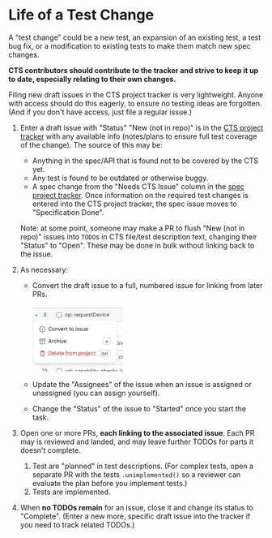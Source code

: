 # Life of a Test Change

A "test change" could be a new test, an expansion of an existing test, a test bug fix, or a
modification to existing tests to make them match new spec changes.

**CTS contributors should contribute to the tracker and strive to keep it up to date, especially
relating to their own changes.**

Filing new draft issues in the CTS project tracker is very lightweight.
Anyone with access should do this eagerly, to ensure no testing ideas are forgotten.
(And if you don't have access, just file a regular issue.)

1. Enter a draft issue with "Status" "New (not in repo)" is in the
    [CTS project tracker](https://github.com/orgs/gpuweb/projects/3) with any available info
    (notes/plans to ensure full test coverage of the change). The source of this may be:

    - Anything in the spec/API that is found not to be covered by the CTS yet.
    - Any test is found to be outdated or otherwise buggy.
    - A spec change from the "Needs CTS Issue" column in the
      [spec project tracker](https://github.com/orgs/gpuweb/projects/1).
      Once information on the required test changes is entered into the CTS project tracker,
      the spec issue moves to "Specification Done".

    Note: at some point, someone may make a PR to flush "New (not in repo)" issues into `TODO`s in
    CTS file/test description text, changing their "Status" to "Open".
    These may be done in bulk without linking back to the issue.

1. As necessary:

    - Convert the draft issue to a full, numbered issue for linking from later PRs.

        ![convert to issue button screenshot](convert_to_issue.png)

    - Update the "Assignees" of the issue when an issue is assigned or unassigned
      (you can assign yourself).
    - Change the "Status" of the issue to "Started" once you start the task.

1. Open one or more PRs, **each linking to the associated issue**.
    Each PR may is reviewed and landed, and may leave further TODOs for parts it doesn't complete.

    1. Test are "planned" in test descriptions. (For complex tests, open a separate PR with the
      tests `.unimplemented()` so a reviewer can evaluate the plan before you implement tests.)
    1. Tests are implemented.

1. When **no TODOs remain** for an issue, close it and change its status to "Complete".
    (Enter a new more, specific draft issue into the tracker if you need to track related TODOs.)
